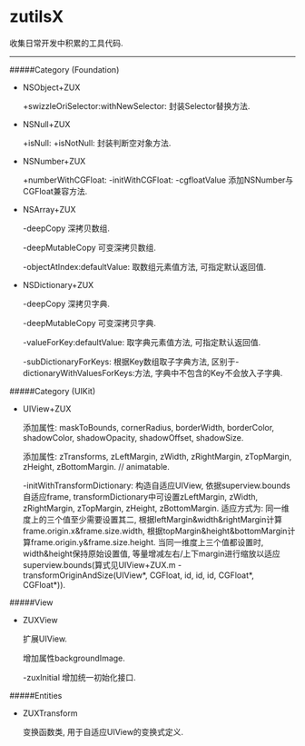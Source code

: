 # zutilsX

收集日常开发中积累的工具代码.

---
#####Category (Foundation)

- NSObject+ZUX

  +swizzleOriSelector:withNewSelector: 封装Selector替换方法.

- NSNull+ZUX

  +isNull:
  +isNotNull: 封装判断空对象方法.

- NSNumber+ZUX

  +numberWithCGFloat:
  -initWithCGFloat:
  -cgfloatValue 添加NSNumber与CGFloat兼容方法.

- NSArray+ZUX

  -deepCopy 深拷贝数组.

  -deepMutableCopy 可变深拷贝数组.

  -objectAtIndex:defaultValue: 取数组元素值方法, 可指定默认返回值.

- NSDictionary+ZUX

  -deepCopy 深拷贝字典.

  -deepMutableCopy 可变深拷贝字典.

  -valueForKey:defaultValue: 取字典元素值方法, 可指定默认返回值.

  -subDictionaryForKeys: 根据Key数组取子字典方法, 区别于-dictionaryWithValuesForKeys:方法, 字典中不包含的Key不会放入子字典.

#####Category (UIKit)

- UIView+ZUX

  添加属性: maskToBounds, cornerRadius, borderWidth, borderColor, shadowColor, shadowOpacity, shadowOffset, shadowSize.

  添加属性: zTransforms, zLeftMargin, zWidth, zRightMargin, zTopMargin, zHeight, zBottomMargin. // animatable.

  -initWithTransformDictionary:
  构造自适应UIView, 依据superview.bounds自适应frame, transformDictionary中可设置zLeftMargin, zWidth, zRightMargin, zTopMargin, zHeight, zBottomMargin. 适应方式为: 同一维度上的三个值至少需要设置其二, 根据leftMargin&width&rightMargin计算frame.origin.x&frame.size.width, 根据topMargin&height&bottomMargin计算frame.origin.y&frame.size.height. 当同一维度上三个值都设置时, width&height保持原始设置值, 等量增减左右/上下margin进行缩放以适应superview.bounds(算式见UIView+ZUX.m - transformOriginAndSize(UIView*, CGFloat, id, id, id, CGFloat*, CGFloat*)).

#####View

- ZUXView

  扩展UIView.
  
  增加属性backgroundImage.
  
  -zuxInitial
  增加统一初始化接口.

#####Entities

- ZUXTransform

  变换函数类, 用于自适应UIView的变换式定义.
